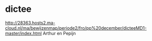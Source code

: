 # dictee
http://28363.hosts2.ma-cloud.nl/ma/bewijzenmap/periode2/fro/pp%20december/dicteeMD1-master/index.html
Arthur en Pepijn

